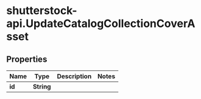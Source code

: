 # shutterstock-api.UpdateCatalogCollectionCoverAsset

## Properties
Name | Type | Description | Notes
------------ | ------------- | ------------- | -------------
**id** | **String** |  | 


